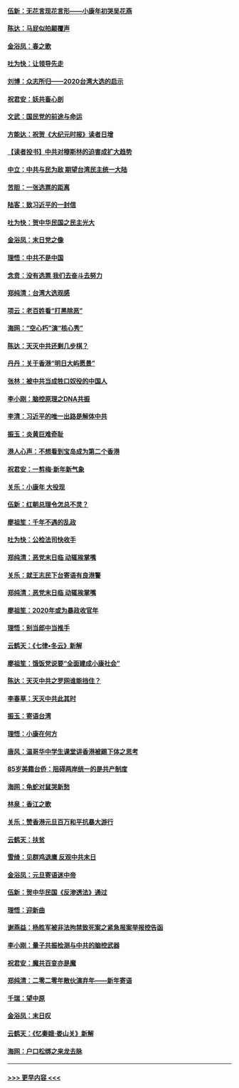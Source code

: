 #### [伍新：无花言现花言形——小康年初哭吴花燕](../pages/nsc993/n11800044.md?t=01180011) 
#### [陈达：马屁似拍颠覆声](../pages/nsc993/n11800010.md?t=01180011) 
#### [金浴凤：春之歌](../pages/nsc993/n11797687.md?t=01180011) 
#### [吐为快：让领导先走](../pages/nsc993/n11797512.md?t=01180011) 
#### [刘博：众志所归——2020台湾大选的启示](../pages/nsc993/n11796878.md?t=01180011) 
#### [祝君安：妖共畜心剖](../pages/nsc993/n11794273.md?t=01180011) 
#### [文武：国民党的前途与命运](../pages/nsc993/n11794198.md?t=01180011) 
#### [方能达：祝贺《大纪元时报》读者日增](../pages/nsc993/n11793807.md?t=01180011) 
#### [【读者投书】中共对穆斯林的迫害成扩大趋势](../pages/nsc993/n11791371.md?t=01180011) 
#### [中立：中共与民为敌 期望台湾民主统一大陆](../pages/nsc993/n11790392.md?t=01180011) 
#### [苦胆：一张选票的距离](../pages/nsc993/n11788914.md?t=01180011) 
#### [陆客：致习近平的一封信](../pages/nsc993/n11788867.md?t=01180011) 
#### [吐为快：贺中华民国之民主光大](../pages/nsc993/n11788618.md?t=01180011) 
#### [金浴凤：末日党之像](../pages/nsc993/n11787475.md?t=01180011) 
#### [理悟：中共不是中国](../pages/nsc993/n11787463.md?t=01180011) 
#### [念贲：没有选票  我们去奋斗去努力](../pages/nsc993/n11787398.md?t=01180011) 
#### [郑纯清：台湾大选观感](../pages/nsc993/n11786210.md?t=01180011) 
#### [项云：老百姓看“打黑除恶”](../pages/nsc993/n11785398.md?t=01180011) 
#### [海网：“空心朽”演“核心秀”](../pages/nsc993/n11783874.md?t=01180011) 
#### [陈达：天灭中共还剩几步棋？](../pages/nsc993/n11783719.md?t=01180011) 
#### [丹丹：关于香港“明日大屿愿景”](../pages/nsc993/n11783273.md?t=01180011) 
#### [张林：被中共当成牲口奴役的中国人](../pages/nsc993/n11782397.md?t=01180011) 
#### [李小刚：脑控原理之DNA共振](../pages/nsc993/n11780962.md?t=01180011) 
#### [李清：习近平的唯一出路是解体中共](../pages/nsc993/n11780866.md?t=01180011) 
#### [振玉：炎黄巨难奇耻](../pages/nsc993/n11779632.md?t=01180011) 
#### [港人心声：不想看到宝岛成为第二个香港](../pages/nsc993/n11778817.md?t=01180011) 
#### [祝君安：一剪梅‧新年新气象](../pages/nsc993/n11776340.md?t=01180011) 
#### [关乐：小康年 大役现](../pages/nsc993/n11774213.md?t=01180011) 
#### [伍新：红朝总理令怎总不灵？](../pages/nsc993/n11770813.md?t=01180011) 
#### [廖祖笙：千年不遇的乱政](../pages/nsc993/n11770373.md?t=01180011) 
#### [吐为快：公检法司快收手](../pages/nsc993/n11770359.md?t=01180011) 
#### [郑纯清：恶党末日临 动辄挨掌嘴](../pages/nsc993/n11769912.md?t=01180011) 
#### [关乐：就王志民下台寄语有良港警](../pages/nsc993/n11769903.md?t=01180011) 
#### [郑纯清：恶党末日临 动辄挨掌嘴](../pages/nsc993/n11769356.md?t=01180011) 
#### [廖祖笙：2020年或为暴政收官年](../pages/nsc993/n11768216.md?t=01180011) 
#### [理悟：别当郎中当推手](../pages/nsc993/n11768243.md?t=01180011) 
#### [云鹤天：《七律▪冬云》新解](../pages/nsc993/n11768204.md?t=01180011) 
#### [廖祖笙：饿饭党说要“全面建成小康社会”](../pages/nsc993/n11767482.md?t=01180011) 
#### [陈达：天灭中共之罗网谁能挡住？](../pages/nsc993/n11767465.md?t=01180011) 
#### [李春草：天灭中共此其时](../pages/nsc993/n11767452.md?t=01180011) 
#### [振玉：寄语台湾](../pages/nsc993/n11767432.md?t=01180011) 
#### [理悟：小康在何方](../pages/nsc993/n11767394.md?t=01180011) 
#### [唐风：温哥华中学生课堂讲香港被踢下体之思考](../pages/nsc993/n11766848.md?t=01180011) 
#### [85岁美籍台侨：阻碍两岸统一的是共产制度](../pages/nsc993/n11765043.md?t=01180011) 
#### [海网：龟蛇对鼠哭新愁](../pages/nsc993/n11764895.md?t=01180011) 
#### [林泉：香江之歌](../pages/nsc993/n11764415.md?t=01180011) 
#### [关乐：赞香港元旦百万和平抗暴大游行](../pages/nsc993/n11764382.md?t=01180011) 
#### [云鹤天：扶贫](../pages/nsc993/n11764245.md?t=01180011) 
#### [雪绮：见群鸡退鹰  反观中共末日](../pages/nsc993/n11762112.md?t=01180011) 
#### [金浴凤：元旦寄语迷中帝](../pages/nsc993/n11761788.md?t=01180011) 
#### [伍新：贺中华民国《反渗透法》通过](../pages/nsc993/n11761994.md?t=01180011) 
#### [理悟：迎新曲](../pages/nsc993/n11761152.md?t=01180011) 
#### [谢燕益：杨胜军被非法拘禁致死案之紧急报案举报控告函](../pages/nsc993/n11756134.md?t=01180011) 
#### [李小刚：量子共振检测与中共的脑控武器](../pages/nsc993/n11754518.md?t=01180011) 
#### [祝君安：魔共百变亦是魔](../pages/nsc993/n11754469.md?t=01180011) 
#### [郑纯清：二零二零年散伙演弃年——新年寄语](../pages/nsc993/n11754195.md?t=01180011) 
#### [千瑞：望中原](../pages/nsc993/n11754159.md?t=01180011) 
#### [金浴凤：末日叹](../pages/nsc993/n11752359.md?t=01180011) 
#### [云鹤天：《忆秦娥‧娄山关》新解](../pages/nsc993/n11752348.md?t=01180011) 
#### [海网：户口松绑之来龙去脉](../pages/nsc993/n11752328.md?t=01180011) 

----
#### [ >>> 更早内容 <<< ](../indexes/nsc993-earlier.md)
